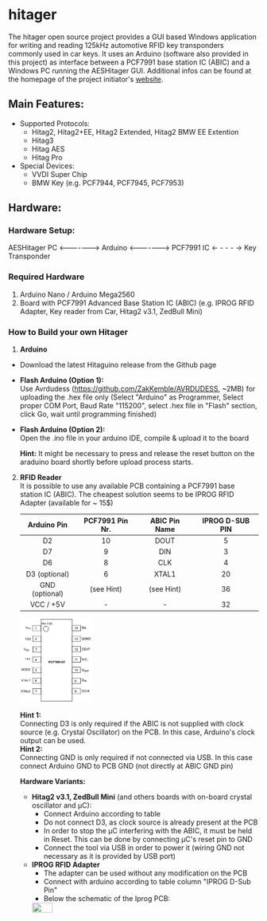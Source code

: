 # hitager
The hitager open source project provides a GUI based Windows application for writing and reading 125kHz automotive RFID key transponders commonly used in car keys. It uses an Arduino (software also provided in this project) as interface between a PCF7991 base station IC (ABIC) and a Windows PC running the AESHitager GUI.
Additional infos can be found at the homepage of the project initiator's [website](https://kivijakola.fi/projektit/2021/01/27/hitag-open-source-tool/).

## Main Features:
- Supported Protocols:
  - Hitag2, Hitag2+EE, Hitag2 Extended, Hitag2 BMW EE Extention
  - Hitag3
  - Hitag AES
  - Hitag Pro
- Special Devices:
  - VVDI Super Chip
  - BMW Key (e.g. PCF7944, PCF7945, PCF7953)

## Hardware:
### Hardware Setup:
AESHitager PC <-------> Arduino <-------> PCF7991 IC <- - - - -> Key Transponder

### Required Hardware
1. Arduino Nano / Arduino Mega2560
2. Board with PCF7991 Advanced Base Station IC (ABIC) (e.g. IPROG RFID Adapter, Key reader from Car, Hitag2 v3.1, ZedBull Mini)

### How to Build your own Hitager  

1. **Arduino**  
  - Download the latest Hitaguino release from the Github page
  - **Flash Arduino (Option 1):**   
    Use Avrdudess (https://github.com/ZakKemble/AVRDUDESS, ~2MB) for uploading the .hex file only (Select "Arduino" as Programmer, Select proper COM Port, Baud Rate "115200", select .hex file in "Flash" section, click Go, wait until programming finished)
 
   - **Flash Arduino (Option 2):**   
   Open the .ino file in your arduino IDE, compile & upload it to the board  
     
      **Hint:** It might be necessary to press and release the reset button on the araduino board shortly before upload process starts.

2. **RFID Reader**  
   It is possible to use any available PCB containing a PCF7991 base station IC (ABIC). The cheapest solution seems to be IPROG RFID Adapter (available for ~ 15$)
   
   | Arduino Pin  | PCF7991 Pin Nr. | ABIC Pin Name | IPROG D-SUB PIN |
   | :------------: | :----------: | :-----------: | :-------------: |
   |        D2      |      10      |       DOUT    |         5       |
   |        D7      |       9      |       DIN     |         3       |
   |        D6      |       8      |       CLK     |         4       |
   |  D3 (optional) |       6      |      XTAL1    |        20       |
   | GND (optional) |  (see Hint)  |   (see Hint)  |        36       |
   |   VCC / +5V    |      -       |        -      |        32       |
   
   <img src="/documentation/PCF7991_Footprint.JPG" width=30% height=30%>
   
   **Hint 1:**  
   Connecting D3 is only required if the ABIC is not supplied with clock source (e.g. Crystal Oscillator) on the PCB. In this case, Arduino's clock output can be used.  
   **Hint 2:**  
   Connecting GND is only required if not connected via USB. In this case connect Arduino GND to PCB GND (not directly at ABIC GND pin)
   
   **Hardware Variants:**
    - **Hitag2 v3.1, ZedBull Mini** (and others boards with on-board crystal oscillator and µC):  
      - Connect Arduino according to table
      - Do not connect D3, as clock source is already present at the PCB
      - In order to stop the µC interfering with the ABIC, it must be held in Reset. This can be done by connecting µC's reset pin to GND
      - Connect the tool via USB in order to power it (wiring GND not necessary as it is provided by USB port)
    - **IPROG RFID Adapter**
      - The adapter can be used without any modification on the PCB
      - Connect with arduino according to table column "IPROG  D-Sub Pin"   <br>
      - Below the schematic of the Iprog PCB:
      <img src="https://user-images.githubusercontent.com/82545992/183724661-752b45e0-bc28-4f21-9efb-90c9170f3230.png" width=30% height=30%>

